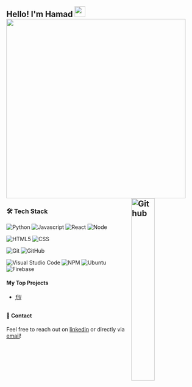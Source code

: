 
<h2 align="left">
  Hello! I'm Hamad
  <img src="https://media.giphy.com/media/hvRJCLFzcasrR4ia7z/giphy.gif" width="28">
  <br>
  <img width='470px' align='center' src='https://readme-typing-svg.herokuapp.com?font=poppins&color=FF5671&size=23&width=480&lines=%F0%9F%92%BBI+Am+Currently+Learning+Full+Stack+Web+Dev;at+The+Odin+Project+%F0%9F%A4%99%E2%9C%A8;'>
  </br>
  <img width="35%" align="right" alt="Github" border-radius="0.5rem" src="https://cdn.dribbble.com/users/1162077/screenshots/5403918/focus-animation.gif" /> 
  
</h2>
<h3> 🛠 Tech Stack </h3>

![Python](https://img.shields.io/badge/Python-3776AB?style=for-the-badge&logo=python&logoColor=white)
![Javascript](https://img.shields.io/badge/JavaScript-F7DF1E?style=for-the-badge&logo=javascript&logoColor=black)
![React](https://img.shields.io/badge/-ReactJs-61DAFB?logo=react&logoColor=black&style=for-the-badge)
![Node](https://img.shields.io/badge/Node.js-FFCCCB?style=for-the-badge&logo=node.js&logoColor=black)

![HTML5](https://img.shields.io/badge/HTML5-E34F26?style=for-the-badge&logo=html5&logoColor=white)
![CSS](https://img.shields.io/badge/CSS-239120?&style=for-the-badge&logo=css3&logoColor=white)

![Git](https://img.shields.io/badge/Git-F05032?style=for-the-badge&logo=git&logoColor=white)
![GitHub](https://img.shields.io/badge/GitHub-6666FF?style=for-the-badge&logo=github&logoColor=white)

![Visual Studio Code](https://img.shields.io/badge/Visual_Studio_Code-0078D4?style=for-the-badge&logo=visual%20studio%20code&logoColor=white)
![NPM](https://img.shields.io/badge/-NPM-000?style=for-the-badge&logoColor=orange&logo=npm&color=90ee90)
![Ubuntu](https://img.shields.io/badge/Ubuntu-E95420?style=for-the-badge&logo=ubuntu&logoColor=white)
![Firebase](https://img.shields.io/badge/firebase-ffca28?style=for-the-badge&logo=firebase&logoColor=black)

<h4>My Top Projects</h4>
<ul>
  <li><h6><a href="#">fill</a></h6></li>
 </ul>

<h4> 💬 Contact </h4>

Feel free to reach out on [linkedin](https:///) or directly via [email](mailto:hamad_ahmad64@outlook.com)!
